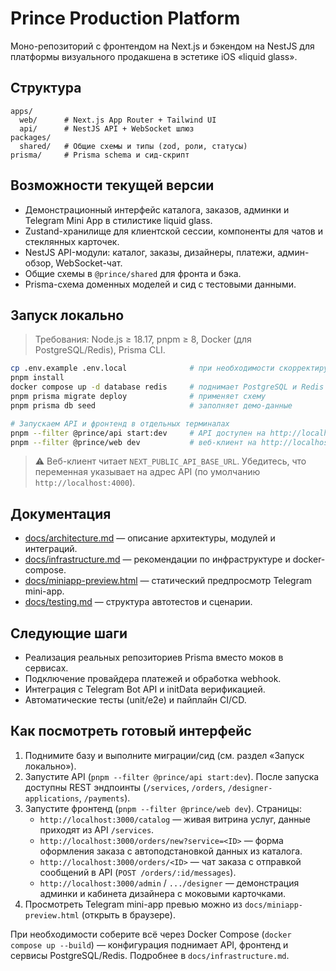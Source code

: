 # Prince Production Platform

Моно-репозиторий с фронтендом на Next.js и бэкендом на NestJS для платформы визуального продакшена в эстетике iOS «liquid glass».

## Структура

```
apps/
  web/      # Next.js App Router + Tailwind UI
  api/      # NestJS API + WebSocket шлюз
packages/
  shared/   # Общие схемы и типы (zod, роли, статусы)
prisma/     # Prisma schema и сид-скрипт
```

## Возможности текущей версии

- Демонстрационный интерфейс каталога, заказов, админки и Telegram Mini App в стилистике liquid glass.
- Zustand-хранилище для клиентской сессии, компоненты для чатов и стеклянных карточек.
- NestJS API-модули: каталог, заказы, дизайнеры, платежи, админ-обзор, WebSocket-чат.
- Общие схемы в `@prince/shared` для фронта и бэка.
- Prisma-схема доменных моделей и сид с тестовыми данными.

## Запуск локально

> Требования: Node.js ≥ 18.17, pnpm ≥ 8, Docker (для PostgreSQL/Redis), Prisma CLI.

```bash
cp .env.example .env.local              # при необходимости скорректируйте пути/порты
pnpm install
docker compose up -d database redis     # поднимает PostgreSQL и Redis по умолчанию
pnpm prisma migrate deploy              # применяет схему
pnpm prisma db seed                     # заполняет демо-данные

# Запускаем API и фронтенд в отдельных терминалах
pnpm --filter @prince/api start:dev     # API доступен на http://localhost:4000
pnpm --filter @prince/web dev           # веб-клиент на http://localhost:3000
```

> ⚠️ Веб-клиент читает `NEXT_PUBLIC_API_BASE_URL`. Убедитесь, что переменная указывает на адрес API (по умолчанию `http://localhost:4000`).

## Документация

- [docs/architecture.md](docs/architecture.md) — описание архитектуры, модулей и интеграций.
- [docs/infrastructure.md](docs/infrastructure.md) — рекомендации по инфраструктуре и docker-compose.
- [docs/miniapp-preview.html](docs/miniapp-preview.html) — статический предпросмотр Telegram mini-app.
- [docs/testing.md](docs/testing.md) — структура автотестов и сценарии.

## Следующие шаги

- Реализация реальных репозиториев Prisma вместо моков в сервисах.
- Подключение провайдера платежей и обработка webhook.
- Интеграция с Telegram Bot API и initData верификацией.
- Автоматические тесты (unit/e2e) и пайплайн CI/CD.

## Как посмотреть готовый интерфейс

1. Поднимите базу и выполните миграции/сид (см. раздел «Запуск локально»).
2. Запустите API (`pnpm --filter @prince/api start:dev`). После запуска доступны REST эндпоинты (`/services`, `/orders`, `/designer-applications`, `/payments`).
3. Запустите фронтенд (`pnpm --filter @prince/web dev`). Страницы:
   - `http://localhost:3000/catalog` — живая витрина услуг, данные приходят из API `/services`.
   - `http://localhost:3000/orders/new?service=<ID>` — форма оформления заказа с автоподстановкой данных из каталога.
   - `http://localhost:3000/orders/<ID>` — чат заказа с отправкой сообщений в API (`POST /orders/:id/messages`).
   - `http://localhost:3000/admin` / `.../designer` — демонстрация админки и кабинета дизайнера с моковыми карточками.
4. Просмотреть Telegram mini-app превью можно из `docs/miniapp-preview.html` (открыть в браузере).

При необходимости соберите всё через Docker Compose (`docker compose up --build`) — конфигурация поднимает API, фронтенд и сервисы PostgreSQL/Redis. Подробнее в `docs/infrastructure.md`.

